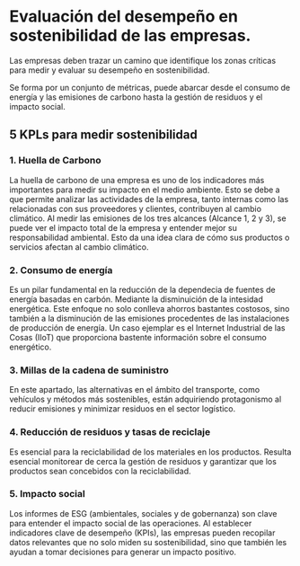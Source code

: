 # Evaluación del desempeño en sostenibilidad de las empresas.

Las empresas deben trazar un camino que identifique los zonas críticas para medir y evaluar su desempeño en sostenibilidad.

Se forma por un conjunto de métricas, puede abarcar desde el consumo de energía y las emisiones de carbono hasta la gestión de residuos y el impacto social.

## 5 KPLs para medir sostenibilidad 

### 1. Huella de Carbono

La huella de carbono de una empresa es uno de los indicadores más importantes para medir su impacto en el medio ambiente. Esto se debe a que permite analizar las actividades de la empresa, tanto internas como las relacionadas con sus proveedores y clientes, contribuyen al cambio climático. Al medir las emisiones de los tres alcances (Alcance 1, 2 y 3), se puede ver el impacto total de la empresa y entender mejor su responsabilidad ambiental. Esto da una idea clara de cómo sus productos o servicios afectan al cambio climático.

### 2. Consumo de energía

Es un pilar fundamental en la reducción de la dependecia de fuentes de energía basadas en carbón. Mediante la disminuición de la intesidad energética. Este enfoque no solo conlleva ahorros bastantes costosos, sino también a la disminución de las emisiones procedentes de las instalaciones de producción de energía. Un caso ejemplar es el Internet Industrial de las Cosas (IIoT) que proporciona bastente información sobre el consumo energético.

### 3. Millas de la cadena de suministro

En este apartado, las alternativas en el ámbito del transporte, como vehículos y métodos más sostenibles, están adquiriendo protagonismo al reducir emisiones y minimizar residuos en el sector logístico.

### 4. Reducción de residuos y tasas de reciclaje

Es esencial para la reciclabilidad de los materiales en los productos. Resulta esencial monitorear de cerca la gestión de residuos y garantizar que los productos sean concebidos con la reciclabilidad.

### 5. Impacto social

Los informes de ESG (ambientales, sociales y de gobernanza) son clave para entender el impacto social de las operaciones. Al establecer indicadores clave de desempeño (KPIs), las empresas pueden recopilar datos relevantes que no solo miden su sostenibilidad, sino que también les ayudan a tomar decisiones para generar un impacto positivo.



